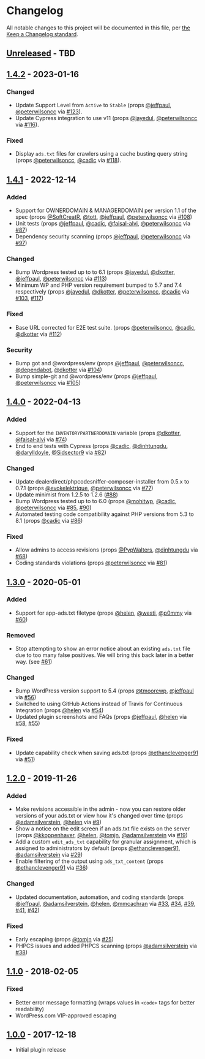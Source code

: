 # Changelog

All notable changes to this project will be documented in this file, per [the Keep a Changelog standard](http://keepachangelog.com/).

## [Unreleased] - TBD

## [1.4.2] - 2023-01-16
### Changed
- Update Support Level from `Active` to `Stable` (props [@jeffpaul](https://github.com/jeffpaul), [@peterwilsoncc](https://github.com/peterwilsoncc) via [#123](https://github.com/10up/ads-txt/pull/123)).
- Update Cypress integration to use v11 (props [@jayedul](https://github.com/jayedul), [@peterwilsoncc](https://github.com/peterwilsoncc) via [#116](https://github.com/10up/ads-txt/pull/116)).

### Fixed
- Display `ads.txt` files for crawlers using a cache busting query string (props [@peterwilsoncc](https://github.com/peterwilsoncc), [@cadic](https://github.com/cadic) via [#118](https://github.com/10up/ads-txt/pull/118)).

## [1.4.1] - 2022-12-14
### Added
- Support for OWNERDOMAIN & MANAGERDOMAIN per version 1.1 of the spec (props [@SoftCreatR](https://github.com/SoftCreatR), [@tott](https://github.com/tott), [@jeffpaul](https://github.com/jeffpaul), [@peterwilsoncc](https://github.com/peterwilsoncc) via [#108](https://github.com/10up/ads-txt/pull/108))
- Unit tests (props [@jeffpaul](https://github.com/jeffpaul), [@cadic](https://github.com/cadic), [@faisal-alvi](https://github.com/faisal-alvi), [@peterwilsoncc](https://github.com/peterwilsoncc) via [#87](https://github.com/10up/ads-txt/pull/87))
- Dependency security scanning (props [@jeffpaul](https://github.com/jeffpaul), [@peterwilsoncc](https://github.com/peterwilsoncc) via [#97](https://github.com/10up/ads-txt/pull/97))

### Changed
- Bump Wordpress tested up to to 6.1 (props [@jayedul](https://github.com/jayedul), [@dkotter](https://github.com/dkotter), [@jeffpaul](https://github.com/jeffpaul), [@peterwilsoncc](https://github.com/peterwilsoncc) via [#113](https://github.com/10up/ads-txt/pull/113))
- Minimum WP and PHP version requirement bumped to 5.7 and 7.4 respectively (props [@jayedul](https://github.com/jayedul), [@dkotter](https://github.com/dkotter), [@peterwilsoncc](https://github.com/peterwilsoncc), [@cadic](https://github.com/cadic) via [#103](https://github.com/10up/ads-txt/pull/103), [#117](https://github.com/10up/ads-txt/pull/117))

### Fixed
- Base URL corrected for E2E test suite. (props [@peterwilsoncc](https://github.com/peterwilsoncc), [@cadic](https://github.com/cadic), [@dkotter](https://github.com/dkotter) via [#112](https://github.com/10up/ads-txt/pull/112))

### Security
- Bump got and @wordpress/env (props [@jeffpaul](https://github.com/jeffpaul), [@peterwilsoncc](https://github.com/peterwilsoncc), [@dependabot](https://github.com/dependabot), [@dkotter](https://github.com/dkotter) via [#104](https://github.com/10up/ads-txt/pull/104))
- Bump simple-git and @wordpress/env (props [@jeffpaul](https://github.com/jeffpaul), [@peterwilsoncc](https://github.com/peterwilsoncc) via [#105](https://github.com/10up/ads-txt/pull/105))

## [1.4.0] - 2022-04-13
### Added
- Support for the `INVENTORYPARTNERDOMAIN` variable (props [@dkotter](https://github.com/dkotter), [@faisal-alvi](https://github.com/faisal-alvi) via [#74](https://github.com/10up/ads-txt/pull/74))
- End to end tests with Cypress (props [@cadic](https://github.com/cadic), [@dinhtungdu](https://github.com/dinhtungdu), [@darylldoyle](https://github.com/darylldoyle), [@Sidsector9](https://github.com/Sidsector9) via [#82](https://github.com/10up/ads-txt/pull/82))

### Changed
- Update dealerdirect/phpcodesniffer-composer-installer from 0.5.x to 0.7.1 (props [@evokelektrique](http://github.com/evokelektrique), [@peterwilsoncc](http://github.com/peterwilsoncc) via [#77](https://github.com/10up/ads-txt/pull/77))
- Update minimist from 1.2.5 to 1.2.6 ([#88](https://github.com/10up/ads-txt/pull/88))
- Bump Wordpress tested up to to 6.0 (props [@mohitwp](https://github.com/mohitwp), [@cadic](https://github.com/cadic), [@peterwilsoncc](https://github.com/peterwilsoncc) via [#85](https://github.com/10up/ads-txt/pull/85), [#90](https://github.com/10up/ads-txt/pull/90))
- Automated testing code compatibility against PHP versions from 5.3 to 8.1 (props [@cadic](https://github.com/cadic) via [#86](https://github.com/10up/ads-txt/pull/86))

### Fixed
- Allow admins to access revisions (props [@PypWalters](https://github.com/PypWalters), [@dinhtungdu](https://github.com/dinhtungdu) via [#68](https://github.com/10up/ads-txt/pull/68))
- Coding standards violations (props [@peterwilsoncc](http://github.com/peterwilsoncc) via [#81](https://github.com/10up/ads-txt/pull/81))

## [1.3.0] - 2020-05-01
### Added
- Support for app-ads.txt filetype (props [@helen](https://github.com/helen), [@westi](https://github.com/westi), [@p0mmy](https://github.com/p0mmy) via [#60](https://github.com/10up/ads-txt/pull/60))

### Removed
- Stop attempting to show an error notice about an existing `ads.txt` file due to too many false positives. We will bring this back later in a better way. (see [#61](https://github.com/10up/ads-txt/issues/61))

### Changed
- Bump WordPress version support to 5.4 (props [@tmoorewp](https://github.com/tmoorewp), [@jeffpaul](https://github.com/jeffpaul) via [#56](https://github.com/10up/ads-txt/pull/56))
- Switched to using GitHub Actions instead of Travis for Continuous Integration (props [@helen](https://github.com/helen) via [#54](https://github.com/10up/ads-txt/pull/54))
- Updated plugin screenshots and FAQs (props [@jeffpaul](https://github.com/jeffpaul), [@helen](https://github.com/helen) via [#58](https://github.com/10up/ads-txt/pull/58), [#55](https://github.com/10up/ads-txt/pull/55))

### Fixed
- Update capability check when saving ads.txt (props [@ethanclevenger91](https://github.com/ethanclevenger91) via [#51](https://github.com/10up/ads-txt/pull/51))

## [1.2.0] - 2019-11-26
### Added
- Make revisions accessible in the admin - now you can restore older versions of your ads.txt or view how it's changed over time (props [@adamsilverstein](https://github.com/adamsilverstein), [@helen](https://github.com/helen) via [#9](https://github.com/10up/ads-txt/pull/9))
- Show a notice on the edit screen if an ads.txt file exists on the server (props [@kkoppenhaver](https://github.com/kkoppenhaver), [@helen](https://github.com/helen), [@tomjn](https://github.com/tomjn), [@adamsilverstein](https://github.com/adamsilverstein) via [#19](https://github.com/10up/ads-txt/pull/19))
- Add a custom `edit_ads_txt` capability for granular assignment, which is assigned to administrators by default (props [@ethanclevenger91](https://github.com/ethanclevenger91), [@adamsilverstein](https://github.com/adamsilverstein) via [#29](https://github.com/10up/ads-txt/pull/29))
- Enable filtering of the output using `ads_txt_content` (props [@ethanclevenger91](https://github.com/ethanclevenger91) via [#36](https://github.com/10up/ads-txt/pull/36))

### Changed
- Updated documentation, automation, and coding standards (props [@jeffpaul](https://github.com/jeffpaul), [@adamsilverstein](https://github.com/adamsilverstein), [@helen](https://github.com/helen), [@mmcachran](https://github.com/mmcachran) via [#33](https://github.com/10up/ads-txt/pull/33), [#34](https://github.com/10up/ads-txt/pull/34), [#39](https://github.com/10up/ads-txt/pull/39), [#41](https://github.com/10up/ads-txt/pull/41), [#42](https://github.com/10up/ads-txt/pull/42))

### Fixed
- Early escaping (props [@tomjn](https://github.com/tomjn) via [#25](https://github.com/10up/ads-txt/pull/25))
- PHPCS issues and added PHPCS scanning (props [@adamsilverstein](https://github.com/adamsilverstein) via [#38](https://github.com/10up/ads-txt/pull/38))

## [1.1.0] - 2018-02-05
### Fixed
- Better error message formatting (wraps values in `<code>` tags for better readability)
- WordPress.com VIP-approved escaping

## [1.0.0] - 2017-12-18
- Initial plugin release

[Unreleased]: https://github.com/10up/ads-txt/compare/trunk...develop
[1.4.2]: https://github.com/10up/ads-txt/compare/1.4.1...1.4.2
[1.4.1]: https://github.com/10up/ads-txt/compare/1.4.0...1.4.1
[1.4.0]: https://github.com/10up/ads-txt/compare/1.3.0...1.4.0
[1.3.0]: https://github.com/10up/ads-txt/compare/1.2.0...1.3.0
[1.2.0]: https://github.com/10up/ads-txt/compare/1.1...1.2.0
[1.1.0]: https://github.com/10up/ads-txt/compare/1.0...1.1
[1.0.0]: https://github.com/10up/ads-txt/releases/tag/1.0
